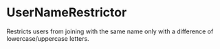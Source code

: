 # UserNameRestrictor
Restricts users from joining with the same name only with a difference of lowercase/uppercase letters.
